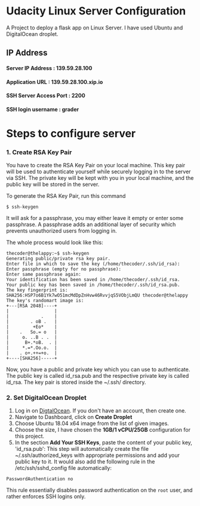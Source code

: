 # Udacity Linux Server Configuration
A Project to deploy a flask app on Linux Server. I have used Ubuntu and DigitalOcean droplet.

## IP Address
#### Server IP Address : 139.59.28.100
#### Application URL : 139.59.28.100.xip.io
#### SSH Server Access Port : 2200
#### SSH login username : grader

# Steps to configure server
### 1. Create RSA Key Pair
You have to create the RSA Key Pair on your local machine. This key pair will be used to authenticate yourself while securely logging in to the server via SSH. The private key will be kept with you in your local machine, and the public key will be stored in the server.

To generate the RSA Key Pair, run this command
```console
$ ssh-keygen
```
It will ask for a passphrase, you may either leave it empty or enter some passphrase. A passphrase adds an additional layer of security which prevents unauthorized users from logging in.

The whole process would look like this:

```
thecoder@thelappy:~$ ssh-keygen
Generating public/private rsa key pair.
Enter file in which to save the key (/home/thecoder/.ssh/id_rsa):
Enter passphrase (empty for no passphrase): 
Enter same passphrase again: 
Your identification has been saved in /home/thecoder/.ssh/id_rsa.
Your public key has been saved in /home/thecoder/.ssh/id_rsa.pub.
The key fingerprint is:
SHA256:HSP7o6B1Yk7wO51mcMdDpZnHvw46RvvjqS5VObjLmQU thecoder@thelappy
The key's randomart image is:
+---[RSA 2048]----+
|                 |
|            .    |
|        . oB .   |
|         +Eo*    |
|    .   So.= o   |
|     o. ..B . .  |
|      B+.*oB.  . |
|     *.=*.Oo.o.  |
|    . o+.++=+o.  |
+----[SHA256]-----+
```
Now, you have a public and private key which you can use to authenticate. The public key is called id_rsa.pub and the respective private key is called id_rsa. The key pair is stored inside the ~/.ssh/ directory.

### 2. Set DigitalOcean Droplet

1. Log in on [DigtalOcean](https://cloud.digitalocean.com/login). If you don't have an account, then create one.
2. Navigate to Dashboard, click on **Create Droplet**
3. Choose Ubuntu 18.04 x64 image from the list of given images.
4. Choose the size, I have chosen the **1GB/1 vCPU/25GB** configuration for this project.
5. In the section **Add Your SSH Keys**, paste the content of your public key, 'id_rsa.pub':
   This step will automatically create the file ~/.ssh/authorized_keys with appropriate permissions and add your public key      to it. It would also add the following rule in the /etc/ssh/sshd_config file automatically:
```
PasswordAuthentication no
```
 This rule essentially disables password authentication on the `root` user, and rather enforces SSH logins only.
 

